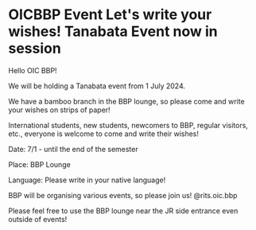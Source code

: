 # OICBBP Event Let's write your wishes! Tanabata Event now in session

Hello OIC BBP!

We will be holding a Tanabata event from 1 July 2024.

 

We have a bamboo branch in the BBP lounge, so please come and write your wishes on strips of paper!

International students, new students, newcomers to BBP, regular visitors, etc., everyone is welcome to come and write their wishes!

 

Date: 7/1 - until the end of the semester

Place: BBP Lounge

Language: Please write in your native language!

 

BBP will be organising various events, so please join us! @rits.oic.bbp

Please feel free to use the BBP lounge near the JR side entrance even outside of events!
